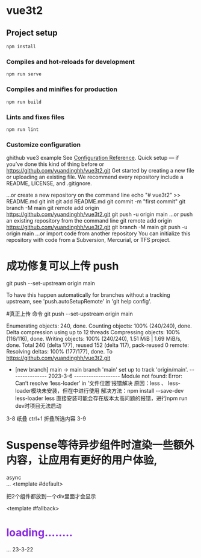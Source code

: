# vue3t2
## Project setup
```
npm install
```
### Compiles and hot-reloads for development
```
npm run serve
```
### Compiles and minifies for production
```
npm run build
```
### Lints and fixes files
```
npm run lint
```
### Customize configuration
ghithub vue3  example 
See [Configuration Reference](https://cli.vuejs.org/config/).
Quick setup — if you’ve done this kind of thing before
or	
https://github.com/yuandinghh/vue3t2.git
Get started by creating a new file or uploading an existing file. We recommend every repository include a README, LICENSE, and .gitignore.

…or create a new repository on the command line
echo "# vue3t2" >> README.md
git init
git add README.md
git commit -m "first commit"
git branch -M main
git remote add origin https://github.com/yuandinghh/vue3t2.git
git push -u origin main
…or push an existing repository from the command line
git remote add origin https://github.com/yuandinghh/vue3t2.git
git branch -M main
git push -u origin main
…or import code from another repository
You can initialize this repository with code from a Subversion, Mercurial, or TFS project.


# 成功修复可以上传 push
  git push --set-upstream origin main
  
To have this happen automatically for branches without a tracking
upstream, see 'push.autoSetupRemote' in 'git help config'.

#真正上传 命令
 git push --set-upstream origin main

Enumerating objects: 240, done.
Counting objects: 100% (240/240), done.
Delta compression using up to 12 threads
Compressing objects: 100% (116/116), done.
Writing objects: 100% (240/240), 1.51 MiB | 1.69 MiB/s, done.
Total 240 (delta 177), reused 152 (delta 117), pack-reused 0
remote: Resolving deltas: 100% (177/177), done.
To https://github.com/yuandinghh/vue3t2.git
 * [new branch]      main -> main
branch 'main' set up to track 'origin/main'.
--------------- 2023-3-6 -------------------
Module not found: Error: Can’t resolve ‘less-loader’ in '文件位置’报错解决 
原因：less 、 less-loader模块未安装，但在中进行使用 
解决方法：npm install --save-dev less-loader less 
直接安装可能会存在版本太高问题的报错，进行npm run dev时项目无法启动

3-8 纸叠  ctrl+1  折叠所选内容
3-9
# Suspense等待异步组件时渲染一些额外内容，让应用有更好的用户体验,
async   
...
 <Suspense>
      <template #default>
        <div>
          <p>把2个组件都放到一个div里面才会显示</p>
        <AsyncShow msg="Welcome to Suspense异步请求" />
        <!-- <AsyncShow/>  <async-show/> 两个组件结果相同-->
        <!-- <dog-show /> -->
        <DogShow msg="Welcome to DogShow" />
         <!-- <DogShow /> -->
          </div>
      </template>
      <template #fallback>
        <h1 style="color:blueviolet">loading........</h1>
      </template>
    </Suspense>
...
23-3-22
  